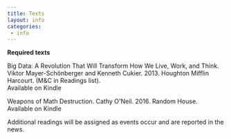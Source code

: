 ```yaml
---
title: Texts
layout: info
categories:
 - info
---
```


**Required texts**

Big Data: A Revolution That Will Transform How We Live, Work, and Think. Viktor Mayer-Schönberger and Kenneth Cukier. 2013. Houghton Mifflin Harcourt. (M&C in Readings list).  
Available on Kindle

Weapons of Math Destruction. Cathy O'Neil. 2016. Random House.  
Available on Kindle

Additional readings will be assigned as events occur and are reported in the news.
